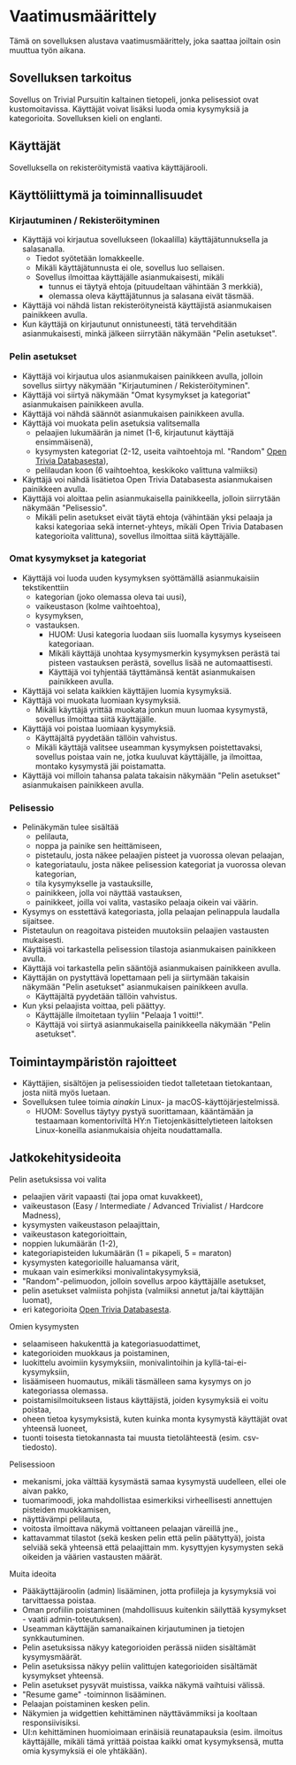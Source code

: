 # Vaatimusmäärittely

Tämä on sovelluksen alustava vaatimusmäärittely, joka saattaa joiltain osin muuttua työn aikana.

## Sovelluksen tarkoitus

Sovellus on Trivial Pursuitin kaltainen tietopeli, jonka pelisessiot ovat kustomoitavissa. Käyttäjät voivat lisäksi luoda omia kysymyksiä ja kategorioita. Sovelluksen kieli on englanti.

## Käyttäjät

Sovelluksella on rekisteröitymistä vaativa käyttäjärooli.

## Käyttöliittymä ja toiminnallisuudet

### Kirjautuminen / Rekisteröityminen

- Käyttäjä voi kirjautua sovellukseen (lokaalilla) käyttäjätunnuksella ja salasanalla.
  - Tiedot syötetään lomakkeelle.
  - Mikäli käyttäjätunnusta ei ole, sovellus luo sellaisen.
  - Sovellus ilmoittaa käyttäjälle asianmukaisesti, mikäli
    - tunnus ei täytyä ehtoja (pituudeltaan vähintään 3 merkkiä),
    - olemassa oleva käyttäjätunnus ja salasana eivät täsmää. 
- Käyttäjä voi nähdä listan rekisteröityneistä käyttäjistä asianmukaisen painikkeen avulla.
- Kun käyttäjä on kirjautunut onnistuneesti, tätä tervehditään asianmukaisesti, minkä jälkeen siirrytään näkymään "Pelin asetukset".
  
### Pelin asetukset

- Käyttäjä voi kirjautua ulos asianmukaisen painikkeen avulla, jolloin sovellus siirtyy näkymään "Kirjautuminen / Rekisteröityminen".
- Käyttäjä voi siirtyä näkymään "Omat kysymykset ja kategoriat" asianmukaisen painikkeen avulla.
- Käyttäjä voi nähdä säännöt asianmukaisen painikkeen avulla.
- Käyttäjä voi muokata pelin asetuksia valitsemalla
  - pelaajien lukumäärän ja nimet (1-6, kirjautunut käyttäjä ensimmäisenä),
  - kysymysten kategoriat (2-12, useita vaihtoehtoja ml. "Random" [Open Trivia Databasesta](https://opentdb.com/api_config.php)),
  - pelilaudan koon (6 vaihtoehtoa, keskikoko valittuna valmiiksi)
- Käyttäjä voi nähdä lisätietoa Open Trivia Databasesta asianmukaisen painikkeen avulla.
- Käyttäjä voi aloittaa pelin asianmukaisella painikkeella, jolloin siirrytään näkymään "Pelisessio".
  - Mikäli pelin asetukset eivät täytä ehtoja (vähintään yksi pelaaja ja kaksi kategoriaa sekä internet-yhteys, mikäli Open Trivia Databasen kategorioita valittuna), sovellus ilmoittaa siitä käyttäjälle.

### Omat kysymykset ja kategoriat

- Käyttäjä voi luoda uuden kysymyksen syöttämällä asianmukaisiin tekstikenttiin
  - kategorian (joko olemassa oleva tai uusi),
  - vaikeustason (kolme vaihtoehtoa),
  - kysymyksen,
  - vastauksen.
    - HUOM: Uusi kategoria luodaan siis luomalla kysymys kyseiseen kategoriaan.
    - Mikäli käyttäjä unohtaa kysymysmerkin kysymyksen perästä tai pisteen vastauksen perästä, sovellus lisää ne automaattisesti.
    - Käyttäjä voi tyhjentää täyttämänsä kentät asianmukaisen painikkeen avulla.
- Käyttäjä voi selata kaikkien käyttäjien luomia kysymyksiä.
- Käyttäjä voi muokata luomiaan kysymyksiä.
  - Mikäli käyttäjä yrittää muokata jonkun muun luomaa kysymystä, sovellus ilmoittaa siitä käyttäjälle.
- Käyttäjä voi poistaa luomiaan kysymyksiä.
  - Käyttäjältä pyydetään tällöin vahvistus. 
  - Mikäli käyttäjä valitsee useamman kysymyksen poistettavaksi, sovellus poistaa vain ne, jotka kuuluvat käyttäjälle, ja ilmoittaa, montako kysymystä jäi poistamatta.
- Käyttäjä voi milloin tahansa palata takaisin näkymään "Pelin asetukset" asianmukaisen painikkeen avulla.

### Pelisessio

- Pelinäkymän tulee sisältää
  - pelilauta,
  - noppa ja painike sen heittämiseen,
  - pistetaulu, josta näkee pelaajien pisteet ja vuorossa olevan pelaajan,
  - kategoriataulu, josta näkee pelisession kategoriat ja vuorossa olevan kategorian,
  - tila kysymykselle ja vastauksille,
  - painikkeen, jolla voi näyttää vastauksen,
  - painikkeet, joilla voi valita, vastasiko pelaaja oikein vai väärin.
- Kysymys on esstettävä kategoriasta, jolla pelaajan pelinappula laudalla sijaitsee.
- Pistetaulun on reagoitava pisteiden muutoksiin pelaajien vastausten mukaisesti.
- Käyttäjä voi tarkastella pelisession tilastoja asianmukaisen painikkeen avulla.
- Käyttäjä voi tarkastella pelin sääntöjä asianmukaisen painikkeen avulla.
- Käyttäjän on pystyttävä lopettamaan peli ja siirtymään takaisin näkymään "Pelin asetukset" asianmukaisen painikkeen avulla.
  - Käyttäjältä pyydetään tällöin vahvistus.
- Kun yksi pelaajista voittaa, peli päättyy.
  - Käyttäjälle ilmoitetaan tyyliin "Pelaaja 1 voitti!".
  - Käyttäjä voi siirtyä asianmukaisella painikkeella näkymään "Pelin asetukset".

## Toimintaympäristön rajoitteet

- Käyttäjien, sisältöjen ja pelisessioiden tiedot talletetaan tietokantaan, josta niitä myös luetaan.
- Sovelluksen tulee toimia *ainakin* Linux- ja macOS-käyttöjärjestelmissä.
  - HUOM: Sovellus täytyy pystyä suorittamaan, kääntämään ja testaamaan komentoriviltä HY:n Tietojenkäsittelytieteen laitoksen Linux-koneilla asianmukaisia ohjeita noudattamalla.

## Jatkokehitysideoita

Pelin asetuksissa voi valita 
- pelaajien värit vapaasti (tai jopa omat kuvakkeet),
- vaikeustason (Easy / Intermediate / Advanced Trivialist / Hardcore Madness),
- kysymysten vaikeustason pelaajittain,
- vaikeustason kategorioittain,
- noppien lukumäärän (1-2),
- kategoriapisteiden lukumäärän (1 = pikapeli, 5 = maraton)
- kysymysten kategorioille haluamansa värit,
- mukaan vain esimerkiksi monivalintakysymyksiä,
- "Random"-pelimuodon, jolloin sovellus arpoo käyttäjälle asetukset,
- pelin asetukset valmiista pohjista (valmiiksi annetut ja/tai käyttäjän luomat),
- eri kategorioita [Open Trivia Databasesta](https://opentdb.com/api_config.php).

Omien kysymysten
- selaamiseen hakukenttä ja kategoriasuodattimet,
- kategorioiden muokkaus ja poistaminen,
- luokittelu avoimiin kysymyksiin, monivalintoihin ja kyllä-tai-ei-kysymyksiin,
- lisäämiseen huomautus, mikäli täsmälleen sama kysymys on jo kategoriassa olemassa.
- poistamisilmoitukseen listaus käyttäjistä, joiden kysymyksiä ei voitu poistaa,
- oheen tietoa kysymyksistä, kuten kuinka monta kysymystä käyttäjät ovat yhteensä luoneet,
- tuonti toisesta tietokannasta tai muusta tietolähteestä (esim. csv-tiedosto).

Pelisessioon
- mekanismi, joka välttää kysymästä samaa kysymystä uudelleen, ellei ole aivan pakko,
- tuomarimoodi, joka mahdollistaa esimerkiksi virheellisesti annettujen pisteiden muokkamisen,
- näyttävämpi pelilauta,
- voitosta ilmoittava näkymä voittaneen pelaajan väreillä jne.,
- kattavammat tilastot (sekä kesken pelin että pelin päätyttyä), joista selviää sekä yhteensä että pelaajittain mm. kysyttyjen kysymysten sekä oikeiden ja väärien vastausten määrät.

Muita ideoita
- Pääkäyttäjäroolin (admin) lisääminen, jotta profiileja ja kysymyksiä voi tarvittaessa poistaa.
- Oman profiilin poistaminen (mahdollisuus kuitenkin säilyttää kysymykset - vaatii admin-toteutuksen).
- Useamman käyttäjän samanaikainen kirjautuminen ja tietojen synkkautuminen.
- Pelin asetuksissa näkyy kategorioiden perässä niiden sisältämät kysymysmäärät.
- Pelin asetuksissa näkyy peliin valittujen kategorioiden sisältämät kysymykset yhteensä.
- Pelin asetukset pysyvät muistissa, vaikka näkymä vaihtuisi välissä.
- "Resume game" -toiminnon lisääminen.
- Pelaajan poistaminen kesken pelin.
- Näkymien ja widgettien kehittäminen näyttävämmiksi ja kooltaan responsiivisiksi.
- UI:n kehittäminen huomioimaan erinäisiä reunatapauksia (esim. ilmoitus käyttäjälle, mikäli tämä yrittää poistaa kaikki omat kysymyksensä, mutta omia kysymyksiä ei ole yhtäkään).
